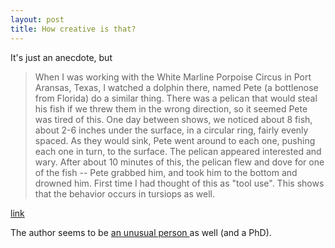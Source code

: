 ```yaml
---
layout: post
title: How creative is that? 
---
```



It's just an anecdote, but<blockquote>

When I was working with the White Marline Porpoise Circus in Port Aransas, Texas, I watched a dolphin there, named Pete (a bottlenose from Florida) do a similar thing. There was a pelican that would steal his fish if we threw them in the wrong direction, so it seemed Pete was tired of this. One day between shows, we noticed about 8 fish, about 2-6 inches under the surface, in a circular ring, fairly evenly spaced. As they would sink, Pete went around to each one, pushing each one in turn, to the surface. The pelican appeared interested and wary. After about 10 minutes of this, the pelican flew and dove for one of the fish -- Pete grabbed him, and took him to the bottom and drowned him. First time I had thought of this as "tool use". This shows that the behavior occurs in tursiops as well.</blockquote>

<a href="http://whale.wheelock.edu/archives/whalenet96/0044.html">link </a>

The author seems to be <a href="http://www.interpac.net/%7Eplntpuna/siriusa/HysonCV.htm">an unusual person </a>as well (and a PhD).
